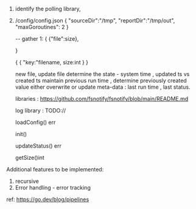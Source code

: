 1. identify the polling library,
2. /config/config.json
    {
        "sourceDir":"/tmp",
        "reportDir":"/tmp/out",
        "maxGoroutines": 2
    }

    --
    gather 1: 
    {
        {"file":size},
        
    }

    {
        {
        "key:"filename,
         size:int
        }
    }

    new file, update file
    determine the state - system time , updated ts vs created ts  maintain previous run time , 
    determine previously created value either overwrite or update 
    meta-data : last run time , last status.

   libraries :
   https://github.com/fsnotify/fsnotify/blob/main/README.md

   log library :
   TODO://


   loadConfig() err

   init()

   updateStatus() err

   getSize()int


Additional features to be implemented:
1. recursive 
2. Error handling - error tracking 



ref:
https://go.dev/blog/pipelines








   
